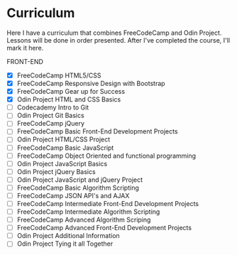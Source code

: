 # Curriculum
Here I have a curriculum that combines FreeCodeCamp and Odin Project. Lessons will be done in order presented. After I've completed the course, I'll mark it here.

FRONT-END
- [x] FreeCodeCamp HTML5/CSS
- [x] FreeCodeCamp Responsive Design with Bootstrap
- [x] FreeCodeCamp Gear up for Success
- [x] Odin Project HTML and CSS Basics
- [ ] Codecademy Intro to Git
- [ ] Odin Project Git Basics
- [ ] FreeCodeCamp jQuery
- [ ] FreeCodeCamp Basic Front-End Development Projects
- [ ] Odin Project HTML/CSS Project
- [ ] FreeCodeCamp Basic JavaScript
- [ ] FreeCodeCamp Object Oriented and functional programming
- [ ] Odin Project JavaScript Basics
- [ ] Odin Project jQuery Basics
- [ ] Odin Project JavaScript and jQuery Project
- [ ] FreeCodeCamp Basic Algorithm Scripting
- [ ] FreeCodeCamp JSON API's and AJAX
- [ ] FreeCodeCamp Intermediate Front-End Development Projects
- [ ] FreeCodeCamp Intermediate Algorithm Scripting
- [ ] FreeCodeCamp Advanced Algorithm Scriping
- [ ] FreeCodeCamp Advanced Front-End Development Projects
- [ ] Odin Project Additional Information 
- [ ] Odin Project Tying it all Together
